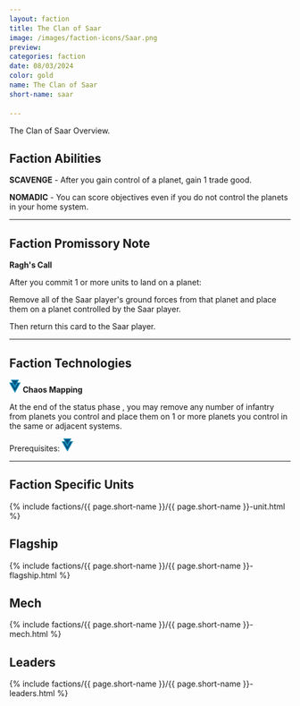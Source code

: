 ```yaml
---
layout: faction
title: The Clan of Saar
image: /images/faction-icons/Saar.png
preview: 
categories: faction
date: 08/03/2024
color: gold
name: The Clan of Saar
short-name: saar

---
```


The Clan of Saar Overview.

## Faction Abilities
**SCAVENGE** - After you gain control of a planet, gain 1 trade good.

**NOMADIC** - You can score objectives even if you do not control the planets in your home system.

___

## Faction Promissory Note
**Ragh's Call** 

After you commit 1 or more units to land on a planet:

Remove all of the Saar player's ground forces from that planet and place them on a planet controlled by the Saar player.

Then return this card to the Saar player.

___

## Faction Technologies
![](/images/tech-icon/propulsion.png) **Chaos Mapping**

At the end of the status phase , you may remove any number of infantry from planets you control and place them on 1 or more planets you control in the same or adjacent systems.

Prerequisites: ![](/images/tech-icon/propulsion.png)

___

## Faction Specific Units

{% include factions/{{ page.short-name }}/{{ page.short-name }}-unit.html %}

## Flagship

 {% include factions/{{ page.short-name }}/{{ page.short-name }}-flagship.html %}

## Mech

 {% include factions/{{ page.short-name }}/{{ page.short-name }}-mech.html %}

## Leaders

 {% include factions/{{ page.short-name }}/{{ page.short-name }}-leaders.html %}